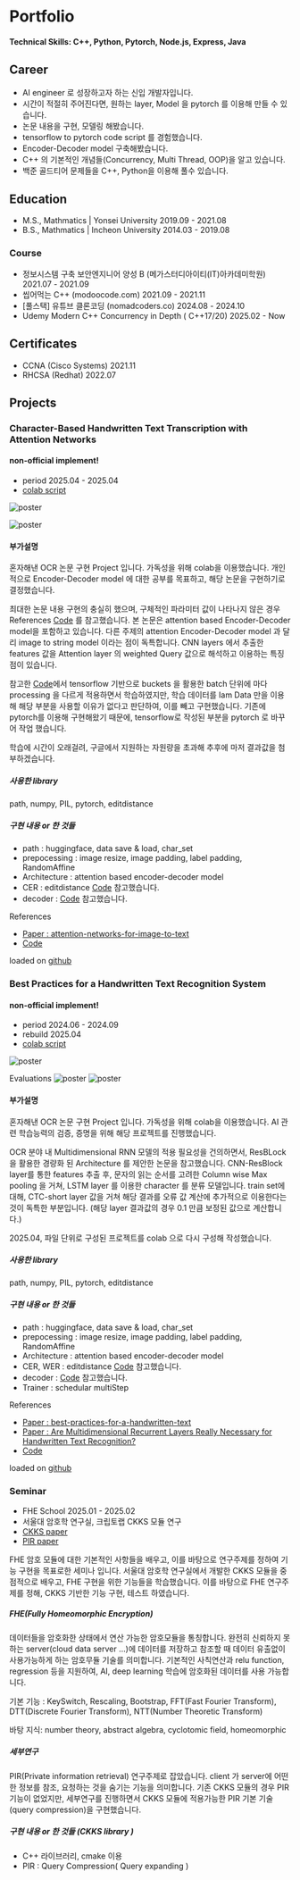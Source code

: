 # Portfolio

#### Technical Skills: C++, Python, Pytorch, Node.js, Express, Java

## Career
 - AI engineer 로 성장하고자 하는 신입 개발자입니다.
 - 시간이 적절히 주어진다면, 원하는 layer, Model 을 pytorch 를 이용해 만들 수 있습니다.
 - 논문 내용을 구현, 모델링 해봤습니다.
 - tensorflow to pytorch code script 를 경험했습니다.
 - Encoder-Decoder model 구축해봤습니다.
 - C++ 의 기본적인 개념들(Concurrency, Multi Thread, OOP)을 알고 있습니다.
 - 백준 골드티어 문제들을 C++, Python을 이용해 풀수 있습니다.

## Education
- M.S., Mathmatics | Yonsei University 2019.09 - 2021.08	 			        		
- B.S., Mathmatics | Incheon University 2014.03 - 2019.08

### Course 
- 정보시스템 구축 보안엔지니어 양성 B (메가스터디아이티(IT)아카데미학원) 2021.07 - 2021.09 
- 씹어먹는 C++ (modoocode.com) 2021.09 - 2021.11
- [풀스택] 유튜브 클론코딩 (nomadcoders.co) 2024.08 - 2024.10
- Udemy Modern C++ Concurrency in Depth ( C++17/20) 2025.02 - Now

## Certificates
- CCNA (Cisco Systems) 2021.11
- RHCSA (Redhat) 2022.07

## Projects 

### Character-Based Handwritten Text Transcription with Attention Networks
#### non-official implement!
- period 2025.04 - 2025.04
- [colab script](https://github.com/cirbee/cirbee.gihub.io/blob/10fcb837646c1eaab4f6a27e66440976fe9b4cd8/src/Character-Based%20Handwritten_version2.ipynb)

![poster](./src/atten_graph.png)

![poster](./src/attenion_endcoder_decoder.png)

#### 부가설명
 혼자해낸 OCR 논문 구현 Project 입니다. 가독성을 위해 colab을 이용했습니다. 개인적으로 Encoder-Decoder model 에 대한 공부를 목표하고, 해당 논문을 구현하기로 결정했습니다.

 최대한 논문 내용 구현의 충실히 했으며, 구체적인 파라미터 값이 나타나지 않은 경우 References [Code](https://github.com/jvpoulos/Attention-OCR) 를 참고했습니다. 본 논문은 attention based Encoder-Decoder model을 포함하고 있습니다. 다른 주제의 attention Encoder-Decoder model 과 달리 image to string model 이라는 점이 독특합니다. CNN layers 에서 추출한 features 값을 Attention layer 의 weighted Query 값으로 해석하고 이용하는 특징점이 있습니다. 

 참고한 [Code](https://github.com/jvpoulos/Attention-OCR)에서 tensorflow 기반으로 buckets 을 활용한 batch 단위에 마다 processing 을 다르게 적용하면서 학습하였지만, 학습 데이터를 Iam Data 만을 이용해 해당 부분을 사용할 이유가 없다고 판단하여, 이를 빼고 구현했습니다. 기존에 pytorch를 이용해 구현해왔기 때문에, tensorflow로 작성된 부분을 pytorch 로 바꾸어 작업 했습니다. 

 학습에 시간이 오래걸려, 구글에서 지원하는 자원량을 초과해 추후에 마저 결과값을 첨부하겠습니다. 

##### 사용한 library
path, numpy, PIL, pytorch, editdistance

##### 구현 내용 or 한 것들
- path : huggingface, data save & load, char_set 
- prepocessing : image resize, image padding, label padding, RandomAffine
- Architecture : attention based encoder-decoder model
- CER : editdistance [Code](https://github.com/georgeretsi/HTR-best-practices/) 참고했습니다.
- decoder : [Code](https://github.com/georgeretsi/HTR-best-practices/) 참고했습니다.

References
- [Paper : attention-networks-for-image-to-text](https://paperswithcode.com/paper/attention-networks-for-image-to-text)
- [Code](https://github.com/jvpoulos/Attention-OCR)

loaded on [github](https://github.com/cirbee/SIMPLE) 

### Best Practices for a Handwritten Text Recognition System
#### non-official implement!
- period 2024.06 - 2024.09
- rebuild 2025.04
- [colab script](https://github.com/cirbee/cirbee.gihub.io/blob/10fcb837646c1eaab4f6a27e66440976fe9b4cd8/src/SIMPLE_HTR_colab_version.ipynb)

![poster](./src/CTCloss_graph.png)

Evaluations
![poster](./src/SIMPLE_HTR_sample_decoding.png)
![poster](./src/SIMPLE_HTR_cer_wer_score.png)

#### 부가설명
 혼자해낸 OCR 논문 구현 Project 입니다. 가독성을 위해 colab을 이용했습니다. AI 관련 학습능력의 검증, 증명을 위해 해당 프로젝트를 진행했습니다. 

OCR 분야 내 Multidimensional RNN 모델의 적용 필요성을 건의하면서, ResBLock 을 활용한 경량화 된 Architecture 를 제안한 논문을 참고했습니다. CNN-ResBlock layer를 통한 features 추출 후, 문자의 읽는 순서를 고려한 Column wise Max pooling 을 거쳐, LSTM layer 를 이용한 character 를 분류 모델입니다. train set에 대해, CTC-short layer 값을 거쳐 해당 결과를 오류 값 계산에 추가적으로 이용한다는 것이 독특한 부분입니다. (해당 layer 결과값의 경우 0.1 만큼 보정된 값으로 계산합니다.) 

2025.04, 파일 단위로 구성된 프로젝트를 colab 으로 다시 구성해 작성했습니다.  

##### 사용한 library
path, numpy, PIL, pytorch, editdistance

##### 구현 내용 or 한 것들
- path : huggingface, data save & load, char_set 
- prepocessing : image resize, image padding, label padding, RandomAffine 
- Architecture : attention based encoder-decoder model
- CER, WER : editdistance [Code](https://github.com/georgeretsi/HTR-best-practices/) 참고했습니다.
- decoder : [Code](https://github.com/georgeretsi/HTR-best-practices/) 참고했습니다.
- Trainer : schedular multiStep 


References
- [Paper : best-practices-for-a-handwritten-text](https://paperswithcode.com/paper/best-practices-for-a-handwritten-text)
- [Paper : Are Multidimensional Recurrent Layers Really Necessary for Handwritten Text Recognition?](https://ieeexplore.ieee.org/document/8269951)
- [Code](https://github.com/georgeretsi/HTR-best-practices/)

loaded on [github](https://github.com/cirbee/SIMPLE)


### Seminar
- FHE School 2025.01 - 2025.02
- 서울대 암호학 연구실, 크립토랩 CKKS 모듈 연구 
- [CKKS paper](https://eprint.iacr.org/2016/421.pdf)
- [PIR paper](https://eprint.iacr.org/2017/1142)

FHE 암호 모듈에 대한 기본적인 사항들을 배우고, 이를 바탕으로 연구주제를 정하여 기능 구현을 목표로한 세미나 입니다. 서울대 암호학 연구실에서 개발한 CKKS 모듈을 중점적으로 배우고, FHE 구현을 위한 기능들을 학습했습니다. 이를 바탕으로 FHE 연구주제를 정해, CKKS 기반한 기능 구현, 테스트 하였습니다. 

##### FHE(Fully Homeomorphic Encryption) 
데이터들을 암호화한 상태에서 연산 가능한 암호모듈을 통칭합니다. 완전히 신뢰하지 못하는 server(cloud data server ...)에 데이터를 저장하고 참조할 때 데이터 유출없이 사용가능하게 하는 암호무듈 기술를 의미합니다. 기본적인 사칙연산과 relu function, regression 등을 지원하여, AI, deep learning 학습에 암호화된 데이터를 사용 가능합니다.  

기본 기능 : KeySwitch, Rescaling, Bootstrap, FFT(Fast Fourier Transform), DTT(Discrete Fourier Transform), NTT(Number Theoretic Transform)

바탕 지식: number theory, abstract algebra, cyclotomic field, homeomorphic

##### 세부연구
PIR(Private information retrieval) 연구주제로 잡았습니다. client 가 server에 어떤한 정보를 참조, 요청하는 것을 숨기는 기능을 의미합니다. 기존 CKKS 모듈의 경우 PIR 기능이 없었지만, 세부연구를 진행하면서 CKKS 모듈에 적용가능한 PIR 기본 기술(query compression)을 구현했습니다. 


##### 구현 내용 or 한 것들 (CKKS library )
- C++ 라이브러리, cmake 이용 
- PIR : Query Compression( Query expanding ) 
